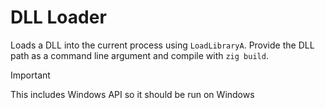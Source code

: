 # DLL Loader

Loads a DLL into the current process using `LoadLibraryA`. Provide the DLL path as a command line argument and compile with `zig build`.

> [!IMPORTANT]
> This includes Windows API so it should be run on Windows
